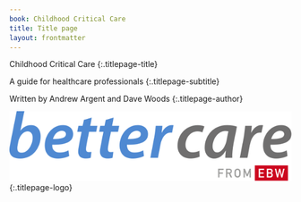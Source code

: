 ```yaml
---
book: Childhood Critical Care
title: Title page
layout: frontmatter
---
```


Childhood Critical Care
{:.titlepage-title}

A guide for healthcare professionals
{:.titlepage-subtitle}

Written by Andrew Argent and Dave Woods
{:.titlepage-author}

![Bettercare logo][logo]{:.titlepage-logo}

[logo]: images/bettercare-logo.svg "Bettercare logo"
